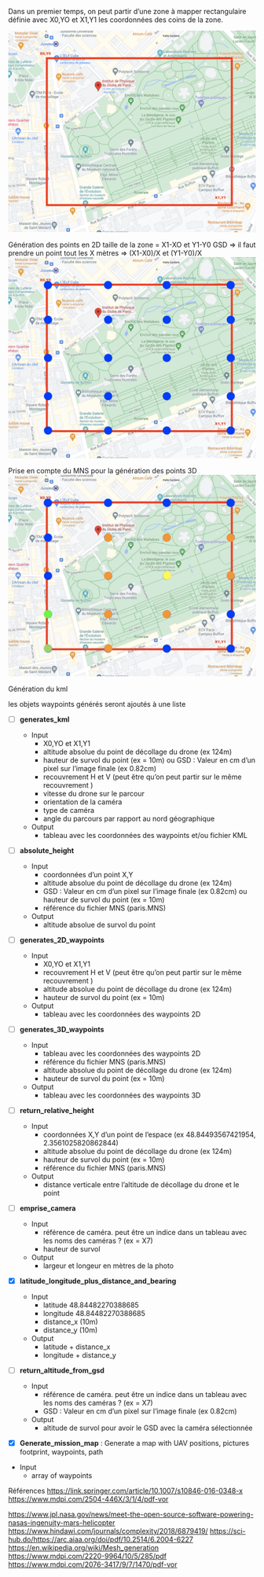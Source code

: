 Dans un premier temps, on peut partir d’une zone à mapper rectangulaire définie avec X0,YO et X1,Y1 les coordonnées des coins de la zone.

![map_1](/img/map_1.png)

Génération des points en 2D
taille de la zone = X1-XO et Y1-Y0
GSD => il faut prendre un point tout les X mètres
=> (X1-X0)/X et (Y1-Y0)/X
![map_2](/img/map_2.jpg)

Prise en compte du MNS pour la génération des points 3D
![map_3](/img/map_3.jpg)

Génération du kml

les objets waypoints générés seront ajoutés à une liste
- [ ] **generates_kml**
  -  Input
      -  X0,YO et X1,Y1
      -  altitude absolue du point de décollage du drone (ex 124m)
      -  hauteur de survol du point (ex = 10m) ou GSD : Valeur en cm d’un pixel sur l’image finale (ex 0.82cm)
      -  recouvrement H et V (peut être qu’on peut partir sur le même recouvrement )
      -  vitesse du drone sur le parcour
      -  orientation de la caméra
      -  type de caméra
      -  angle du parcours par rapport au nord géographique
  -  Output 
      - tableau avec les coordonnées des waypoints et/ou fichier KML

- [ ] **absolute_height**
  -  Input
      -  coordonnées d’un point X,Y
      -  altitude absolue du point de décollage du drone (ex 124m)
      -  GSD : Valeur en cm d’un pixel sur l’image finale (ex 0.82cm) ou hauteur de survol du point (ex = 10m)
      -  référence du fichier MNS (paris.MNS)
  - Output
      - altitude absolue de survol du point

- [ ] **generates_2D_waypoints**
  -  Input
      -  X0,YO et X1,Y1
      -  recouvrement H et V (peut être qu’on peut partir sur le même recouvrement )
      -  altitude absolue du point de décollage du drone (ex 124m)
      -  hauteur de survol du point (ex = 10m)
  - Output
      -  tableau avec les coordonnées des waypoints 2D

- [ ] **generates_3D_waypoints**
  -  Input
      -  tableau avec les coordonnées des waypoints 2D
      -  référence du fichier MNS (paris.MNS)
      -  altitude absolue du point de décollage du drone (ex 124m)
      -  hauteur de survol du point (ex = 10m)
  - Output
      -  tableau avec les coordonnées des waypoints 3D

- [ ] **return_relative_height**
  -  Input
      -  coordonnées X,Y d’un point de l’espace (ex ​​48.84493567421954, 2.3561025820862844)
      -  altitude absolue du point de décollage du drone (ex 124m)
      -  hauteur de survol du point (ex = 10m)
      -  référence du fichier MNS (paris.MNS)
  - Output
      -  distance verticale entre l’altitude de décollage du drone et le point

- [ ] **emprise_camera**
  -  Input
      -  référence de caméra. peut être un indice dans un tableau avec les noms des caméras ? (ex = X7)
      -  hauteur de survol
  - Output
      -  largeur et longeur en mètres de la photo

- [x] **latitude_longitude_plus_distance_and_bearing**
  -  Input
      -  latitude 48.84482270388685
      -  longitude 48.84482270388685
      -  distance_x (10m)
      -  distance_y (10m)
  - Output
      -  latitude + distance_x
      -  longitude + distance_y

- [ ] **return_altitude_from_gsd**
  -  Input
      -  référence de caméra. peut être un indice dans un tableau avec les noms des caméras ? (ex = X7)
      -  GSD : Valeur en cm d’un pixel sur l’image finale (ex 0.82cm)
  - Output
      -  altitude de survol pour avoir le GSD avec la caméra sélectionnée
- [X] **Generate_mission_map** : Generate a map with UAV positions, pictures footprint, waypoints, path
-  Input
      -  array of waypoints  


Références
https://link.springer.com/article/10.1007/s10846-016-0348-x
https://www.mdpi.com/2504-446X/3/1/4/pdf-vor

https://www.jpl.nasa.gov/news/meet-the-open-source-software-powering-nasas-ingenuity-mars-helicopter
https://www.hindawi.com/journals/complexity/2018/6879419/
https://sci-hub.do/https://arc.aiaa.org/doi/pdf/10.2514/6.2004-6227
https://en.wikipedia.org/wiki/Mesh_generation
https://www.mdpi.com/2220-9964/10/5/285/pdf
https://www.mdpi.com/2076-3417/9/7/1470/pdf-vor
